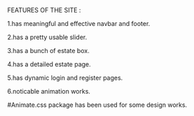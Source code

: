 FEATURES OF THE SITE :

1.has meaningful and effective navbar and footer.

2.has a pretty usable slider.

3.has a bunch of estate box.

4.has a detailed estate page.

5.has dynamic login and register pages.

6.noticable animation works.



#Animate.css package has been used for some design works.
